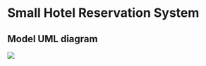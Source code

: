 # Small Hotel Reservation System

## Model UML diagram

[![](https://mermaid.ink/img/pako:eNqNk01PAjEQhv9K0yNhiV43hgSDB6NGAnjbS7cdoLHbbvqhIch_d_ZDKVCUHrqdzjPvzHbaHeVGAM0pV8y5qWRry6pCExxCWuBeGk3ul91Oy5BJ6bxl3E-CkJ6VCsiuczdjyjwgaAG_ojFOXSjhX4yQKxn796kEM7BOurMUsydCpEjEzcGB_WBtyRH_bDhTfV0b4O-P-rLvNfiUsDFVrLjwVuo1ITpUJdgLActtDakgAY5bWTdVJhRZlTqRN_yxlBZUTKrDdmmMAoYm6ObQxF_68W6NOT6Njfg5ChFicT6qppvPLwDJsq8xSTauC4lbcwIfVHq0OexrmILejEa3BSV3WTburAFacapTenBEN7G_nTqgrflPAW1DrmGuKpIOaQUWeynwIbZtLqjfALaK5rgUsGJB-YIWeo9oqAVe2AdMZizNV0w5GFIWvFlsNae5twF-oP4999T-G82ENRQ)](https://mermaid.live/edit#pako:eNqNk01PAjEQhv9K0yNhiV43hgSDB6NGAnjbS7cdoLHbbvqhIch_d_ZDKVCUHrqdzjPvzHbaHeVGAM0pV8y5qWRry6pCExxCWuBeGk3ul91Oy5BJ6bxl3E-CkJ6VCsiuczdjyjwgaAG_ojFOXSjhX4yQKxn796kEM7BOurMUsydCpEjEzcGB_WBtyRH_bDhTfV0b4O-P-rLvNfiUsDFVrLjwVuo1ITpUJdgLActtDakgAY5bWTdVJhRZlTqRN_yxlBZUTKrDdmmMAoYm6ObQxF_68W6NOT6Njfg5ChFicT6qppvPLwDJsq8xSTauC4lbcwIfVHq0OexrmILejEa3BSV3WTburAFacapTenBEN7G_nTqgrflPAW1DrmGuKpIOaQUWeynwIbZtLqjfALaK5rgUsGJB-YIWeo9oqAVe2AdMZizNV0w5GFIWvFlsNae5twF-oP4999T-G82ENRQ)
